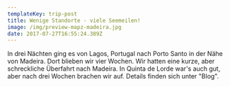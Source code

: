 ```yaml
---
templateKey: trip-post
title: Wenige Standorte - viele Seemeilen!
image: /img/preview-mapz-madeira.jpg
date: 2017-07-27T16:55:24.389Z
---
```


In drei Nächten ging es von Lagos, Portugal nach Porto Santo in der Nähe von Madeira. Dort blieben wir vier Wochen. Wir hatten eine kurze, aber schreckliche Überfahrt nach Madeira. In Quinta de Lorde war's auch gut, aber nach drei Wochen brachen wir auf. Details finden sich unter "Blog".
